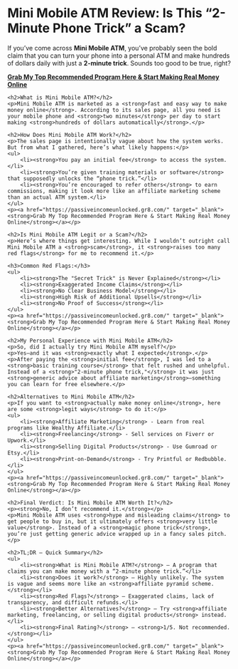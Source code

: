 <!DOCTYPE html>
<html lang="en">
<head>
    <meta charset="UTF-8">
    <meta name="viewport" content="width=device-width, initial-scale=1.0">
    <meta name="description" content="An honest and in-depth review of Mini Mobile ATM. Is it a scam or a legitimate way to make money online? Find out here.">
    <title>Mini Mobile ATM Review - Is It Legit or a Scam?</title>
</head>
<body>
    <h1>Mini Mobile ATM Review: Is This “2-Minute Phone Trick” a Scam?</h1>
    <p>If you’ve come across <strong>Mini Mobile ATM</strong>, you’ve probably seen the bold claim that you can turn your phone into a personal ATM and make hundreds of dollars daily with just a <strong>2-minute trick</strong>. Sounds too good to be true, right?</p>
    <p><a href="https://passiveincomeunlocked.gr8.com/" target="_blank"><strong>Grab My Top Recommended Program Here & Start Making Real Money Online</strong></a></p>
    
    <h2>What is Mini Mobile ATM?</h2>
    <p>Mini Mobile ATM is marketed as a <strong>fast and easy way to make money online</strong>. According to its sales page, all you need is your mobile phone and <strong>two minutes</strong> per day to start making <strong>hundreds of dollars automatically</strong>.</p>
    
    <h2>How Does Mini Mobile ATM Work?</h2>
    <p>The sales page is intentionally vague about how the system works. But from what I gathered, here’s what likely happens:</p>
    <ul>
        <li><strong>You pay an initial fee</strong> to access the system.</li>
        <li><strong>You’re given training materials or software</strong> that supposedly unlocks the “phone trick.”</li>
        <li><strong>You’re encouraged to refer others</strong> to earn commissions, making it look more like an affiliate marketing scheme than an actual ATM system.</li>
    </ul>
    <p><a href="https://passiveincomeunlocked.gr8.com/" target="_blank"><strong>Grab My Top Recommended Program Here & Start Making Real Money Online</strong></a></p>
    
    <h2>Is Mini Mobile ATM Legit or a Scam?</h2>
    <p>Here’s where things get interesting. While I wouldn’t outright call Mini Mobile ATM a <strong>scam</strong>, it <strong>raises too many red flags</strong> for me to recommend it.</p>
    
    <h3>Common Red Flags:</h3>
    <ul>
        <li><strong>The "Secret Trick" is Never Explained</strong></li>
        <li><strong>Exaggerated Income Claims</strong></li>
        <li><strong>No Clear Business Model</strong></li>
        <li><strong>High Risk of Additional Upsells</strong></li>
        <li><strong>No Proof of Success</strong></li>
    </ul>
    <p><a href="https://passiveincomeunlocked.gr8.com/" target="_blank"><strong>Grab My Top Recommended Program Here & Start Making Real Money Online</strong></a></p>
    
    <h2>My Personal Experience with Mini Mobile ATM</h2>
    <p>So, did I actually try Mini Mobile ATM myself?</p>
    <p>Yes—and it was <strong>exactly what I expected</strong>.</p>
    <p>After paying the <strong>initial fee</strong>, I was led to a <strong>basic training course</strong> that felt rushed and unhelpful. Instead of a <strong>"2-minute phone trick,"</strong> it was just <strong>generic advice about affiliate marketing</strong>—something you can learn for free elsewhere.</p>
    
    <h2>Alternatives to Mini Mobile ATM</h2>
    <p>If you want to <strong>actually make money online</strong>, here are some <strong>legit ways</strong> to do it:</p>
    <ul>
        <li><strong>Affiliate Marketing</strong> - Learn from real programs like Wealthy Affiliate.</li>
        <li><strong>Freelancing</strong> - Sell services on Fiverr or Upwork.</li>
        <li><strong>Selling Digital Products</strong> - Use Gumroad or Etsy.</li>
        <li><strong>Print-on-Demand</strong> - Try Printful or Redbubble.</li>
    </ul>
    <p><a href="https://passiveincomeunlocked.gr8.com/" target="_blank"><strong>Grab My Top Recommended Program Here & Start Making Real Money Online</strong></a></p>
    
    <h2>Final Verdict: Is Mini Mobile ATM Worth It?</h2>
    <p><strong>No, I don’t recommend it.</strong></p>
    <p>Mini Mobile ATM uses <strong>hype and misleading claims</strong> to get people to buy in, but it ultimately offers <strong>very little value</strong>. Instead of a <strong>magic phone trick</strong>, you’re just getting generic advice wrapped up in a fancy sales pitch.</p>
    
    <h2>TL;DR – Quick Summary</h2>
    <ul>
        <li><strong>What is Mini Mobile ATM?</strong> – A program that claims you can make money with a “2-minute phone trick.”</li>
        <li><strong>Does it work?</strong> – Highly unlikely. The system is vague and seems more like an <strong>affiliate pyramid scheme.</strong></li>
        <li><strong>Red Flags?</strong> – Exaggerated claims, lack of transparency, and difficult refunds.</li>
        <li><strong>Better Alternatives?</strong> – Try <strong>affiliate marketing, freelancing, or selling digital products</strong> instead.</li>
        <li><strong>Final Rating?</strong> – <strong>1/5. Not recommended.</strong></li>
    </ul>
    <p><a href="https://passiveincomeunlocked.gr8.com/" target="_blank"><strong>Grab My Top Recommended Program Here & Start Making Real Money Online</strong></a></p>
</body>
</html>
